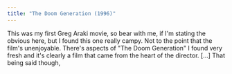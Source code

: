 ```yaml
---
title: "The Doom Generation (1996)"
---
```


This was my first Greg Araki movie, so bear with me, if I'm stating the obvious here, but I found this one really campy. Not to the point that the film's unenjoyable. There's aspects of "The Doom Generation" I found very fresh and it's clearly a film that came from the heart of the director. [...] 
That being said though, 